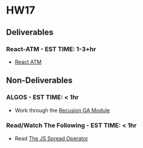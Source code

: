 # HW17


## Deliverables

### React-ATM - EST TIME: 1-3+hr

- [React ATM](https://git.generalassemb.ly/seirfx-cosmos/hw17-react-atm/tree/main/react-atm)

## Non-Deliverables

### ALGOS - EST TIME: < 1hr

- Work through the [Recusion GA Module](https://my.generalassemb.ly/activities/773)

### Read/Watch The Following - EST TIME: < 1hr

- Read [The JS Spread Operator](https://www.javascripttutorial.net/es6/javascript-spread/)




